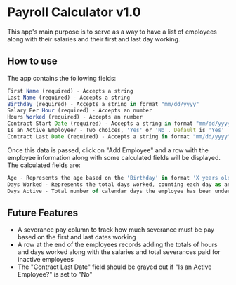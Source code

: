 # Payroll Calculator v1.0

This app's main purpose is to serve as a way to have a list of employees along with their salaries and their first and last day working. 

## How to use

The app contains the following fields:

```js
First Name (required) - Accepts a string
Last Name (required) - Accepts a string
Birthday (required) - Accepts a string in format "mm/dd/yyyy"
Salary Per Hour (required) - Accepts an number
Hours Worked (required) - Accepts an number
Contract Start Date (required) - Accepts a string in format "mm/dd/yyyy" representing the first day of the employee
Is an Active Employee? - Two choices, 'Yes' or 'No'. Default is 'Yes'
Contract Last Date (required) - Accepts a string in format "mm/dd/yyyy" representing the last day of the employee
```

Once this data is passed, click on "Add Employee" and a row with the employee information along with some calculated fields will be displayed. The calculated fields are:

```js
Age - Represents the age based on the 'Birthday' in format 'X years old'
Days Worked - Represents the total days worked, counting each day as an 8-hour working day in format 'X day(s) Y hour(s)'
Days Active - Total number of calendar days the employee has been under the 'Active' status in format 'X day(s)'
```


## Future Features

<ul>
  <li>A severance pay column to track how much severance must be pay based on the first and last dates working</li>
  <li>A row at the end of the employees records adding the totals of hours and days worked along with the salaries and total severances paid for inactive employees</li>
  <li>The "Contract Last Date" field should be grayed out if "Is an Active Employee?" is set to "No"</li>
</ul>